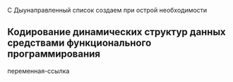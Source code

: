 С
Дыунаправленный список создаем при острой необходимости

## Кодирование динамических структур данных средствами функционального программирования

переменная-ссылка
